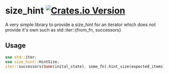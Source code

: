 # size_hint [![Crates.io Version](https://img.shields.io/crates/v/size_hint.svg)](https://crates.io/crates/size_hint)

A very simple library to provide a size_hint for an iterator which does not provide it's own such as std::iter::{from_fn, successors}

## Usage

```rust
use std::iter;
use size_hint::HintSize;
iter::successors(Some(inital_state), some_fn).hint_size(expected_items)
```
